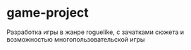 # game-project
Разработка игры в жанре roguelike, с зачатками сюжета и возможностью многопользовательской игры
